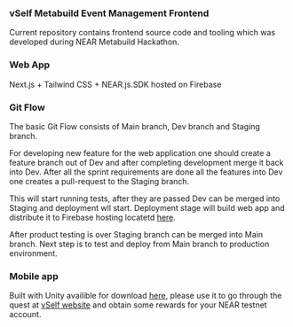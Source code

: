 ### vSelf Metabuild Event Management Frontend

Current repository contains frontend source code and tooling which was developed during NEAR Metabuild Hackathon.

### Web App

Next.js + Tailwind CSS + NEAR.js.SDK hosted on Firebase

### Git Flow

The basic Git Flow consists of Main branch, Dev branch and Staging branch.

For developing new feature for the web application one should create a feature branch out of Dev and after completing development merge it back into Dev. After all the sprint requirements are done all the features into Dev one creates a pull-request to the Staging branch.

This will start running tests, after they are passed Dev can be merged into Staging and deployment wll start. Deployment stage will build web app and distribute it to Firebase hosting locatetd [here](https://vself-dev.firebaseapp.com/).

After product testing is over Staging branch can be merged into Main branch. Next step is to test and deploy from Main branch to production environment.

### Mobile app

Built with Unity availible for download [here](https://vself-dev.web.app/vself.apk), please use it to go through the quest at [vSelf website](https://vself.app/quest) and obtain some rewards for your NEAR testnet account.
